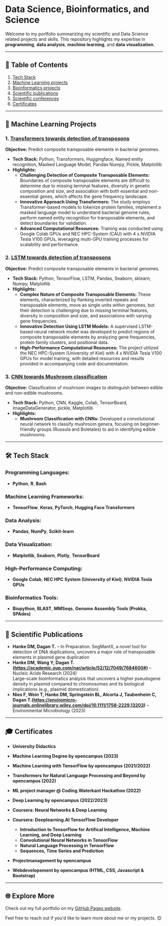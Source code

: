 # Data Science, Bioinformatics, and Science
Welcome to my portfolio summarizing my scientific and Data Science related projects and skills. This repository highlights my expertise in **programming**, **data analysis**, **machine learning**, and **data visualization**.

---

## 📑 Table of Contents
1. [Tech Stack](#-Tech-Stack)
2. [Machine Learning projects](#-Machine-Learning-projects)
3. [Bioinformatics projects](#-Bioinformatics-projects)
4. [Scientific publications](#-Scientific-publications)
5. [Scientific conferences](#-Scientific-conferences)
6. [Certificates](#-Certificates)

---

## 🚀 Machine Learning Projects

### 1. [Transformers towards detection of transposons](https://github.com/DMH-biodatasci/Transformers-towards-detection-of-Transposons)
**Objective:** Predict composite transposable elements in bacterial genomes.  
- **Tech Stack:** Python, Transformers, Huggingface, Named entity recognition, Masked Language Model, Pandas Numpy, Pickle, Matplotlib  
- **Highlights:**
  - **Challenging Detection of Composite Transposable Elements:** Boundaries of composite transposable elements are difficult to determine due to missing terminal features, diversity in genetic composition and size, and association with both essential and non-essential genes, which affects the gene frequency landscape.
  - **Innovative Approach Using Transformers:** The study employs Transformer-based models to tokenize protein families, implement a masked language model to understand bacterial genome rules, perform named entity recognition for transposable elements, and detect boundaries for validation.
  - **Advanced Computational Resources:** Training was conducted using Google Colab GPUs and NEC HPC-System (CAU) with 4 x NVIDIA Tesla V100 GPUs, leveraging multi-GPU training processes for scalability and performance.

### 2. [LSTM towards detection of transposons](https://github.com/DMH-biodatasci/LSTM-towards-detection-of-transposons)
**Objective:** Predict composite transposable elements in bacterial genomes.  
- **Tech Stack:** Python, TensorFlow, LSTM, Pandas, Seaborn, sklearn, Numpy, Matplotlib  
- **Highlights:**
  - **Complex Nature of Composite Transposable Elements:** These elements, characterized by flanking inverted repeats and transposable elements, move as single units within genomes, but their detection is challenging due to missing terminal features, diversity in composition and size, and associations with varying gene frequencies.
  - **Innovative Detection Using LSTM Models:** A supervised LSTM-based neural network model was developed to predict regions of composite transposable elements by analyzing gene frequencies, protein family clusters, and positional data.
  - **High-Performance Computational Resources:** The project utilized the NEC HPC-System (University of Kiel) with 4 x NVIDIA Tesla V100 GPUs for model training, with detailed resources and results provided in accompanying code and documentation.

### 3. [CNN towards Mushroom classification](https://github.com/DMH-biodatasci/CNN-towards-Mushroom-classification)
**Objective:** Classification of mushroom images to distinguish between edible and non-edible mushrooms.  
- **Tech Stack:** Python, CNN, Kaggle, Colab, TensorBoard, ImageDataGenerator, pickle, Matplotlib  
- **Highlights:**
  - **Mushroom Classification with CNNs:** Developed a convolutional neural network to classify mushroom genera, focusing on beginner-friendly groups (Russula and Boletales) to aid in identifying edible mushrooms.

---

## 🛠️ Tech Stack
### **Programming Languages:**
- **Python**, **R**, **Bash**

### **Machine Learning Frameworks:**
- **TensorFlow**, **Keras**, **PyTorch**, **Hugging Face Transformers**

### **Data Analysis:**
- **Pandas**, **NumPy**, **Scikit-learn**

### **Data Visualization:**
- **Matplotlib**, **Seaborn**, **Plotly**, **TensorBoard**

### **High-Performance Computing:**
- **Google Colab**, **NEC HPC System (University of Kiel)**, **NVIDIA Tesla GPUs**

### **Bioinformatics Tools:**
- **Biopython**, **BLAST**, **MMSeqs**, **Genome Assembly Tools (Prokka, SPAdes)**

---

## 📰 Scientific Publications
- **Hanke DM, Dagan T.** – In Preparation.
  SegMantX, a novel tool for detection of DNA duplications, uncovers a major role of transposable elements in plasmid gene duplication
- **Hanke DM, Wang Y, Dagan T.(https://academic.oup.com/nar/article/52/12/7049/7684600#)** – Nucleic Acids Research (2024)  
  Large-scale bioinformatics analysis that uncovers a higher pseudogene density in plasmid compared to chromosomes and its biological implications (e.g., plasmid domestication).
- **Nies F, Wein T, Hanke DM, Springstein BL, Alcorta J, Taubenheim C, Dagan T.(https://enviromicro-journals.onlinelibrary.wiley.com/doi/10.1111/1758-2229.13203)** – Environmental Microbiology (2023)  
  

---

## 🎓 Certificates
- **University Didactics**
  
- **Machine Learning Degree by opencampus (2023)**

- **Machine Learning with TensorFlow by opencampus (2021/2022)**

- **Transformers for Natural Language Processing and Beyond by opencampus (2022)**

- **ML project manager @ Coding.Waterkant Hackathon (2022)**

- **Deep Learning by opencampus (2022/2023)**

- **Coursera: Neural Networks & Deep Learning**

- **Coursera: Deeplearning.AI TensorFlow Developer**
  - **Introduction to TensorFlow for Artifical Intelligence, Machine Learning, and Deep Learning**
  - **Convolutional Neural Networks in TensorFlow**
  - **Natural Language Processing in TensorFlow**
  - **Sequences, Time Series and Prediction**

- **Projectmanagement by opencampus**

- **Webdevelopement by opencampus (HTML, CSS, Javascript & Bootstrap)**  


---

## 🌐 Explore More
Check out my full portfolio on my [GitHub Pages website](https://dmh-biodatasci.github.io/Portfolio-Dustin-Martin-Hanke/).

Feel free to reach out if you'd like to learn more about me or my projects. 😊
